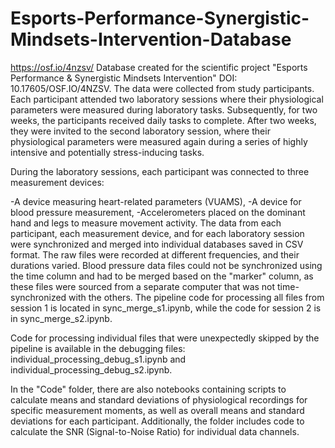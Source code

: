 # Esports-Performance-Synergistic-Mindsets-Intervention-Database
https://osf.io/4nzsv/
Database created for the scientific project "Esports Performance & Synergistic Mindsets Intervention" DOI: 10.17605/OSF.IO/4NZSV.
The data were collected from study participants. Each participant attended two laboratory sessions where their physiological parameters were measured during laboratory tasks. Subsequently, for two weeks, the participants received daily tasks to complete. After two weeks, they were invited to the second laboratory session, where their physiological parameters were measured again during a series of highly intensive and potentially stress-inducing tasks.

During the laboratory sessions, each participant was connected to three measurement devices:

-A device measuring heart-related parameters (VUAMS),
-A device for blood pressure measurement,
-Accelerometers placed on the dominant hand and legs to measure movement activity.
The data from each participant, each measurement device, and for each laboratory session were synchronized and merged into individual databases saved in CSV format. The raw files were recorded at different frequencies, and their durations varied. Blood pressure data files could not be synchronized using the time column and had to be merged based on the "marker" column, as these files were sourced from a separate computer that was not time-synchronized with the others.
The pipeline code for processing all files from session 1 is located in sync_merge_s1.ipynb, while the code for session 2 is in sync_merge_s2.ipynb.

Code for processing individual files that were unexpectedly skipped by the pipeline is available in the debugging files: individual_processing_debug_s1.ipynb and individual_processing_debug_s2.ipynb.

In the "Code" folder, there are also notebooks containing scripts to calculate means and standard deviations of physiological recordings for specific measurement moments, as well as overall means and standard deviations for each participant.
Additionally, the folder includes code to calculate the SNR (Signal-to-Noise Ratio) for individual data channels.
